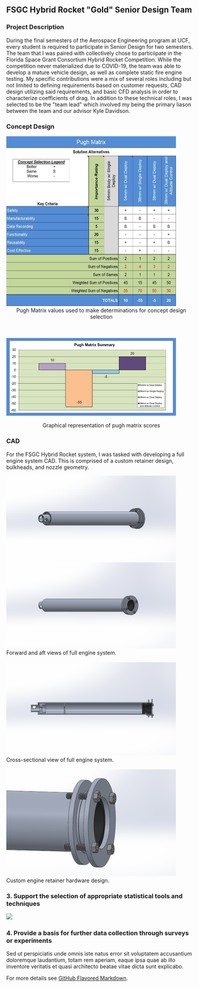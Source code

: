 ## FSGC Hybrid Rocket "Gold" Senior Design Team

### Project Description 
During the final semesters of the Aerospace Engineering program at UCF, every student is required to participate in Senior Design for two semesters. The team that I was paired with collectively chose to particiipate in the Florida Space Grant Consortium Hybrid Rocket Competition. While the competition never materialized due to COVID-19, the team was able to develop a mature vehicle design, as well as complete static fire engine testing. My specific contributions were a mix of several roles including but not limited to defining requirements based on customer requests, CAD design utilizing said requirements, and basic CFD analysis in order to characterize coefficients of drag. In addition to these technical roles, I was selected to be the "team lead" which involved my being the primary liason between the team and our advisor Kyle Davidson. 

### Concept Design

<img src="images/pughmatrix.jpg?raw=true" width="450" height ="450"/>
<br>

<div align="center">Pugh Matrix values used to make determinations for concept design selection </div>

<br><br>
<img src="images/pughmatrix_graphical.jpg?raw=true" width="450" />
<br>

<div align="center">Graphical representation of pugh matrix scores </div>

### CAD

For the FSGC Hybrid Rocket system, I was tasked with developing a full engine system CAD. This is comprised of a custom retainer design, bulkheads, and nozzle geometry. 

<img src="images/motor_forward_side.png?raw=true" width="450" />
<br>
<img src="images/motor_aft_side.png?raw=true" width="450" />
<br>Forward and aft views of full engine system.
<br><br>
<img src="images/motor_crosssection_side.png?raw=true" width="450" />
<br>Cross-sectional view of full engine system.
<br><br>
<img src="images/motor_retainer_side.png?raw=true" width="450" />
Custom engine retainer hardware design.

### 3. Support the selection of appropriate statistical tools and techniques

<img src="images/dummy_thumbnail.jpg?raw=true"/>

### 4. Provide a basis for further data collection through surveys or experiments

Sed ut perspiciatis unde omnis iste natus error sit voluptatem accusantium doloremque laudantium, totam rem aperiam, eaque ipsa quae ab illo inventore veritatis et quasi architecto beatae vitae dicta sunt explicabo. 

For more details see [GitHub Flavored Markdown](https://guides.github.com/features/mastering-markdown/).
